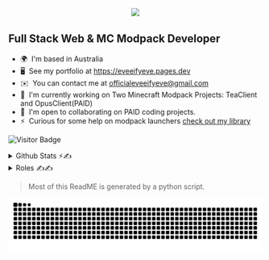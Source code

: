 
<p align="center">
    <a href="https://skillicons.dev">
        <img src="https://go-skill-icons.vercel.app/api/icons?i=ts,react,html,css,astro,go,kotlin,lua,rust,zig,cpp,sass,vue,java,swift,svg,nix,gleam,python,maven,gradle,bootstrap,godot,nextjs,supabase,replit,tailwind,tauri,electron,vercel,vite,webpack,prisma,gatsby,nginx,nodejs,cmake,githubactions,flutter,jquery,angular,solidjs,mongodb,sqlite,vim,vscode,docker,postman,github,gimp,pr&perline=13" />
    </a>
</p>
    

Full Stack Web & MC Modpack Developer
-------------------------

*   🌍  I'm based in Australia
*   🖥️  See my portfolio at https://eveeifyeve.pages.dev
*   ✉️  You can contact me at [officialeveeifyeve@gmail.com](mailto:officialeveeifyeve@gmail.com)
*   🚀  I'm currently working on Two Minecraft Modpack Projects: TeaClient and OpusClient(PAID)
*   🤝  I'm open to collaborating on PAID coding projects.
*   ⚡  Curious for some help on modpack launchers [check out my library](https://github.com/minecraft-essentials)

![Visitor Badge](https://visitor-badge.laobi.icu/badge?page_id=eveeifyeve.eveeifyeve&left_color=royalblue&right_color=mediumpurple&left_text=People%20Visited:)



<details>
    <summary>Github Stats ⚡️✍️</summary>
    
<img src="https://github-readme-stats.vercel.app/api?username=eveeifyeve&bg_color=30,34e8ff,9e26ff&title_color=000&text_color=fff" height="150" alt="stats graph"/>
<img src="https://github-readme-stats.vercel.app/api/top-langs?username=eveeifyeve&locale=en&hide_title=false&layout=compact&card_width=320&langs_count=5&bg_color=30,34e8ff,9e26ff&hide_border=false&order=2&title_color=000&text_color=fff" height="150" alt="languages graph"  />
    
</details>

<details>
    <summary>Roles ✍️✍️</summary>
    
Major Projects/Company’s
- TeaClient: CEO/Founder,
- OpusClient: Developer,

Opensource Projects: 
- Evolutify: CEO,
- Cordevall: CEO,
- Minecraft-essentials: Owner
    
</details>


> Most of this ReadME is generated by a python script.

![Snake](https://raw.githubusercontent.com/eveeifyeve/eveeifyeve/output/snake.svg)
